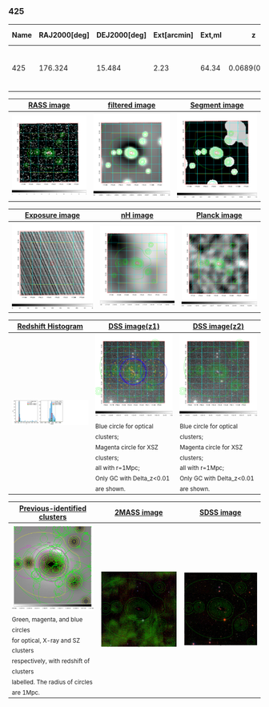<div STYLE="page-break-after: always;"></div>

### 425

|Name|RAJ2000[deg]|DEJ2000[deg] |Ext[arcmin]| Ext,ml | z | z_src| C|GC(XSZ,Delta_z<0.01)| GC(OPT,Delta_z<0.01)|GC| R_sig[arcmin] | R500[arcmin] | R500[Mpc]| CRsig[c/s] | CR500[c/s] |L500[1E44 erg/s]|F500[1E-12 erg/s/cm^2]| M500[1E14 Msun]|Tx[keV]|Cnt_sig|Beta|Rc[arcmin]|Comment|Alias|
|---|---|---|---|---|---|------|---|--------|---------|----------|---|---|---|---|---|---|---|---|---|---|---|---|---|---|
|425| 176.324| 15.484| 2.23| 64.34| 0.0689(0.005)| z1, z_xsz| B| F20, L03, MCXC| A, N, W| A, C, F20, L03, MCXC, N, W| 29.144| 10.054| 0.795| 0.251(0.059)| 0.227(0.053)| 0.475(0.071)| 4.118(0.617)| 1.52(0.12)| 2.84(0.14)| 136.8| 0.936(-0.086+0.046)| 4.380(-0.526+0.383)| -| k257|

|[RASS image](../image/425/425_img.pdf)|[filtered image](../image/425/425_fil.pdf)|[Segment image](../image/425/425_seg.pdf)|
|-------------------|--------------------|-------------------|
| <img src="../image/425/425_img.png" width="300">  | <img src="../image/425/425_fil.png" width="300">   | <img src="../image/425/425_seg.png" width="300">  |

|[Exposure image](../image/425/425_mex.pdf)| [nH image](../image/425/425_nh.pdf)| [Planck image](../image/425/425_p.pdf)|
|-------------------|--------------------|-------------------|
|<img src="../image/425/425_mex.png" width="300">   | <img src="../image/425/425_nh.png" width="300">    | <img src="../image/425/425_p.png" width="300"> |

|[Redshift Histogram](../image/425/425_zg.pdf) | [DSS image(z1)](../image/425/425_dss_z1.pdf)      |  [DSS image(z2)](../image/425/425_dss_z2.pdf)    |
|-------------------|--------------------|-------------------|
|<img src="../image/425/425_zg.png" width="300"> |<img src="../image/425/425_dss_z1.png" width="300"> <sub><br>Blue circle for optical clusters; <br>Magenta circle for XSZ clusters; <br>all with r=1Mpc; <br>Only GC with Delta_z<0.01 are shown. </sub>| <img src="../image/425/425_dss_z2.png" width="300"><sub><br>Blue circle for optical clusters; <br>Magenta circle for XSZ clusters; <br>all with r=1Mpc; <br>Only GC with Delta_z<0.01 are shown. </sub> |

|[Previous-identified clusters](../image/425/425_gc.pdf) | [2MASS image](../image/425/425_2mass.pdf)      |[SDSS image](../image/425/425_sdss.pdf)   |
|-------------------|-------------------|-------------------|
|<img src=../image/425/425_gc.png width="300"> <br><sub>Green, magenta, and blue circles <br>for optical, X-ray and SZ clusters <br>respectively, with redshift of clusters <br>labelled. The radius of circles <br>are 1Mpc.</sub>|<img src="../image/425/425_2mass.png" width="300">  | <img src="../image/425/425_sdss.png" width="300">  |




